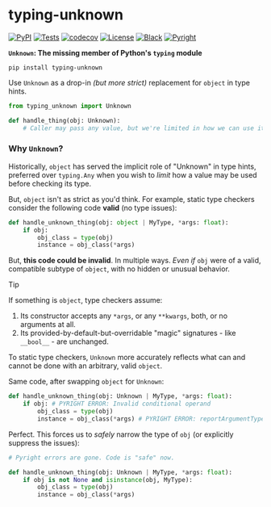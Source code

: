 # typing-unknown

[![PyPI](https://img.shields.io/pypi/v/typing-unknown)](https://pypi.org/project/typing-unknown/)
[![Tests](https://github.com/ryayoung/typing-unknown/actions/workflows/tests.yml/badge.svg)](https://github.com/ryayoung/typing-unknown/actions/workflows/tests.yml)
[![codecov](https://codecov.io/gh/ryayoung/typing-unknown/branch/main/graph/badge.svg)](https://codecov.io/gh/ryayoung/typing-unknown)
[![License](https://img.shields.io/github/license/ryayoung/typing-unknown)](https://github.com/ryayoung/typing-unknown/blob/main/LICENSE)
[![Black](https://img.shields.io/badge/code%20style-black-000000.svg)](https://github.com/psf/black)
[![Pyright](https://img.shields.io/badge/type%20checker-pyright-blue)](https://github.com/microsoft/pyright)

**`Unknown`: The missing member of Python's `typing` module**

```
pip install typing-unknown
```

Use `Unknown` as a drop-in *(but more strict)* replacement for `object` in
type hints.

```python
from typing_unknown import Unknown

def handle_thing(obj: Unknown):
    # Caller may pass any value, but we're limited in how we can use it.
```

### Why `Unknown`?

Historically, `object` has served the implicit role of "Unknown" in type hints,
preferred over `typing.Any` when you wish to *limit* how a value may be used
before checking its type.

But, `object` isn't as strict as you'd think. For example, static type checkers
consider the following code **valid** (no type issues):

```python
def handle_unknown_thing(obj: object | MyType, *args: float):
    if obj:
        obj_class = type(obj)
        instance = obj_class(*args)
```

But, **this code could be invalid**. In multiple ways. _Even if_ `obj` were of a valid,
compatible subtype of `object`, with no hidden or unusual behavior.

> [!TIP]
> If something is `object`, type checkers assume:
> 
> 1. Its constructor accepts any `*args`, or any `**kwargs`, both, or no
>    arguments at all.
> 2. Its provided-by-default-but-overridable "magic" signatures - like `__bool__` - are
>    unchanged.

To static type checkers, `Unknown` more accurately reflects what can
and cannot be done with an arbitrary, valid `object`.

Same code, after swapping `object` for `Unknown`:

```python
def handle_unknown_thing(obj: Unknown | MyType, *args: float):
    if obj: # PYRIGHT ERROR: Invalid conditional operand
        obj_class = type(obj)
        instance = obj_class(*args) # PYRIGHT ERROR: reportArgumentType
```

Perfect. This forces us to *safely* narrow the type of `obj`
(or explicitly suppress the issues):

```python
# Pyright errors are gone. Code is "safe" now.

def handle_unknown_thing(obj: Unknown | MyType, *args: float):
    if obj is not None and isinstance(obj, MyType):
        obj_class = type(obj)
        instance = obj_class(*args)
```
